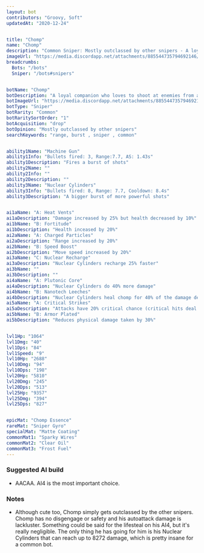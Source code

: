 ```yaml
---
layout: bot
contributors: "Groovy, Soft"
updatedAt: "2020-12-24"


title: "Chomp"
name: "Chomp"
description: "Common Sniper: Mostly outclassed by other snipers - A loyal companion who loves to shoot at enemies from a distance"
imageUrl: "https://media.discordapp.net/attachments/885544735794692146/885546877259513956/chomp.png"
breadcrumbs:
  Bots: "/bots"
  Sniper: "/bots#snipers"


botName: "Chomp"
botDescription: "A loyal companion who loves to shoot at enemies from a distance"
botImageUrl: "https://media.discordapp.net/attachments/885544735794692146/885546877259513956/chomp.png"
botType: "Sniper"
botRarity: "Common"
botRaritySortOrder: "1"
botAcquisition: "drop"
botOpinion: "Mostly outclassed by other snipers"
searchKeywords: "range, burst , sniper , common"


ability1Name: "Machine Gun"
ability1Info: "Bullets fired: 3, Range:7.7, AS: 1.43s"
ability1Description: "Fires a burst of shots"
ability2Name: ""
ability2Info: ""
ability2Description: ""
ability3Name: "Nuclear Cylinders"
ability3Info: "Bullets fired: 8, Range: 7.7, Cooldown: 8.4s"
ability3Description: "A bigger burst of more powerful shots"


ai1aName: "A: Heat Vents"
ai1aDescription: "Damage increased by 25% but health decreased by 10%"
ai1bName: "B: Fortitude"
ai1bDescription: "Health inceased by 20%"
ai2aName: "A: Charged Particles"
ai2aDescription: "Range increased by 20%"
ai2bName: "B: Speed Boost"
ai2bDescription: "Move speed increased by 20%"
ai3aName: "C: Nuclear Recharge"
ai3aDescription: "Nuclear Cylinders recharge 25% faster"
ai3bName: ""
ai3bDescription: ""
ai4aName: "A: Plutonic Core"
ai4aDescription: "Nuclear Cylinders do 40% more damage"
ai4bName: "B: Nanotech Leeches"
ai4bDescription: "Nuclear Cylinders heal chomp for 40% of the damage dealt"
ai5aName: "A: Critical Strikes"
ai5aDescription: "Attacks have 20% critical chance (critical hits deal double damage)"
ai5bName: "B: Armor Plated"
ai5bDescription: "Reduces physical damage taken by 30%"


lvl1Hp: "1064"
lvl1Dmg: "40"
lvl1Dps: "84"
lvl1Speed: "9"
lvl10Hp: "2688"
lvl10Dmg: "94"
lvl10Dps: "198"
lvl20Hp: "5810"
lvl20Dmg: "245"
lvl20Dps: "513"
lvl25Hp: "9357"
lvl25Dmg: "394"
lvl25Dps: "827"


epicMat: "Chomp Essence"
rareMat: "Sniper Gyro"
specialMat: "Matte Coating"
commonMat1: "Sparky Wires"
commonMat2: "Clear Oil"
commonMat3: "Frost Fuel"
---
```


### Suggested AI build
- AACAA. AI4 is the most important choice.

### Notes
- Although cute too, Chomp simply gets outclassed by the other snipers. Chomp has no disgengage or safety and his autoattack damage is lackluster. Something could be said for the lifesteal on his AI4, but it's really negligible. The only thing he has going for him is his Nuclear Cylinders that can reach up to 8272 damage, which is pretty insane for a common bot.

